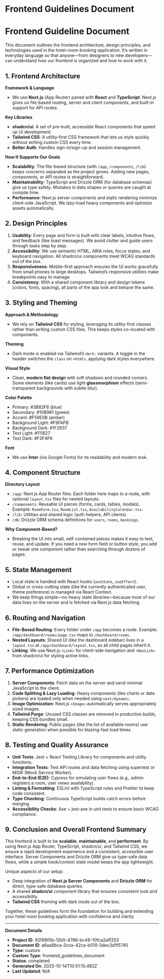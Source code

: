 # Frontend Guidelines Document

# Frontend Guideline Document

This document outlines the frontend architecture, design principles, and technologies used in the hotel-room-booking application. It’s written in everyday language so that anyone—from designers to new developers—can understand how our frontend is organized and how to work with it.

## 1. Frontend Architecture

**Framework & Language**
- We use **Next.js** (App Router) paired with **React** and **TypeScript**. Next.js gives us file-based routing, server and client components, and built-in support for API routes.

**Key Libraries**
- **shadcn/ui**: A set of pre-built, accessible React components that speed up UI development.
- **Tailwind CSS**: A utility-first CSS framework that lets us style quickly without writing custom CSS every time.
- **Better Auth**: Handles sign-in/sign-up and session management.

**How It Supports Our Goals**
- **Scalability**: The file-based structure (with `/app`, `/components`, `/lib`) keeps concerns separated as the project grows. Adding new pages, components, or API routes is straightforward.
- **Maintainability**: TypeScript and Drizzle ORM (for database schemas) give us type safety. Mistakes in data shapes or queries are caught at compile time.
- **Performance**: Next.js server components and static rendering minimize client-side JavaScript. We lazy-load heavy components and optimize assets automatically.

## 2. Design Principles

1. **Usability**: Every page and form is built with clear labels, intuitive flows, and feedback (like toast messages). We avoid clutter and guide users through tasks step by step.
2. **Accessibility**: We use semantic HTML, ARIA roles, focus states, and keyboard navigation. All shadcn/ui components meet WCAG standards out of the box.
3. **Responsiveness**: Mobile-first approach ensures the UI works gracefully from small phones to large desktops. Tailwind’s responsive utilities make breakpoints easy to manage.
4. **Consistency**: With a shared component library and design tokens (colors, fonts, spacing), all parts of the app look and behave the same.

## 3. Styling and Theming

**Approach & Methodology**
- We rely on **Tailwind CSS** for styling, leveraging its utility-first classes rather than writing custom CSS files. This keeps styles co-located with components.

**Theming**
- Dark mode is enabled via Tailwind’s `dark:` variants. A toggle in the header switches the `class` on `<html>`, applying dark styles everywhere.

**Visual Style**
- Clean, **modern flat design** with soft shadows and rounded corners. Some elements (like cards) use light **glassmorphism** effects (semi-transparent backgrounds with subtle blur).

**Color Palette**
- Primary: #3B82F6 (blue)
- Secondary: #10B981 (green)
- Accent: #F59E0B (amber)
- Background Light: #F9FAFB
- Background Dark: #1F2937
- Text Light: #111827
- Text Dark: #F3F4F6

**Font**
- We use **Inter** (via Google Fonts) for its readability and modern look.

## 4. Component Structure

**Directory Layout**
- `/app`: Next.js App Router files. Each folder here maps to a route, with optional `layout.tsx` files for nested layouts.
- `/components`: Reusable UI pieces (forms, cards, tables, modals). Example: `RoomForm.tsx`, `RoomList.tsx`, `AvailabilityCalendar.tsx`.
- `/lib`: Utilities and shared logic (auth helpers, API clients).
- `/db`: Drizzle ORM schema definitions for `users`, `rooms`, `bookings`.

**Why Component-Based?**
- Breaking the UI into small, self-contained pieces makes it easy to test, reuse, and update. If you need a new form field or button style, you add or tweak one component rather than searching through dozens of pages.

## 5. State Management

- Local state is handled with React hooks (`useState`, `useEffect`). 
- Global or cross-cutting state (like the currently authenticated user, theme preference) is managed via React Context.
- We keep things simple—no heavy state libraries—because most of our data lives on the server and is fetched via Next.js data fetching.

## 6. Routing and Navigation

- **File-Based Routing**: Every folder under `/app` becomes a route. Example: `/app/dashboard/rooms/page.tsx` maps to `/dashboard/rooms`.
- **Nested Layouts**: Shared UI (like the dashboard sidebar) lives in a `layout.tsx` at `/app/dashboard/layout.tsx`, so all child pages inherit it.
- **Linking**: We use Next.js `<Link>` for client-side navigation and `<NavLink>` from shadcn/ui for styling active links.

## 7. Performance Optimization

1. **Server Components**: Fetch data on the server and send minimal JavaScript to the client.
2. **Code Splitting & Lazy Loading**: Heavy components (like charts or date pickers) are loaded only when needed using `next/dynamic`.
3. **Image Optimization**: Next.js `<Image>` automatically serves appropriately sized images.
4. **Tailwind Purge**: Unused CSS classes are removed in production builds, keeping CSS bundles small.
5. **Static Rendering**: Public pages (like the list of available rooms) use static generation when possible for blazing-fast load times.

## 8. Testing and Quality Assurance

- **Unit Tests**: Jest + React Testing Library for components and utility functions.
- **Integration Tests**: Test API routes and data fetching using supertest or MSW (Mock Service Worker).
- **End-to-End (E2E)**: Cypress for simulating user flows (e.g., admin registers a room, user views availability).
- **Linting & Formatting**: ESLint with TypeScript rules and Prettier to keep code consistent.
- **Type Checking**: Continuous TypeScript builds catch errors before merging.
- **Accessibility Checks**: Axe + jest-axe in unit tests to ensure basic WCAG compliance.

## 9. Conclusion and Overall Frontend Summary

This frontend is built to be **scalable**, **maintainable**, and **performant**. By using Next.js App Router, TypeScript, shadcn/ui, and Tailwind CSS, we ensure a rapid development experience and a consistent, accessible user interface. Server Components and Drizzle ORM give us type-safe data flows, while a simple hook/context state model keeps the app lightweight.

Unique aspects of our setup:
- Deep integration of **Next.js Server Components** and **Drizzle ORM** for direct, type-safe database queries.
- A shared **shadcn/ui** component library that ensures consistent look and accessibility.
- **Tailwind CSS** theming with dark mode out of the box.

Together, these guidelines form the foundation for building and extending your hotel room booking application with confidence and clarity.

---
**Document Details**
- **Project ID**: 92f98f0b-12b5-4786-bc48-10fca2a1f253
- **Document ID**: a6aa8bca-2cce-42ca-b010-3dec3d1f5740
- **Type**: custom
- **Custom Type**: frontend_guidelines_document
- **Status**: completed
- **Generated On**: 2025-10-14T10:51:10.482Z
- **Last Updated**: N/A
